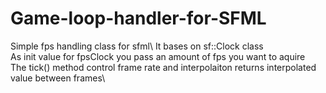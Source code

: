 # Game-loop-handler-for-SFML

Simple fps handling class for sfml\ 
It bases on sf::Clock class\
As init value for fpsClock you pass an amount of fps you want to aquire\
The tick() method control frame rate and interpolaiton returns interpolated value between frames\

